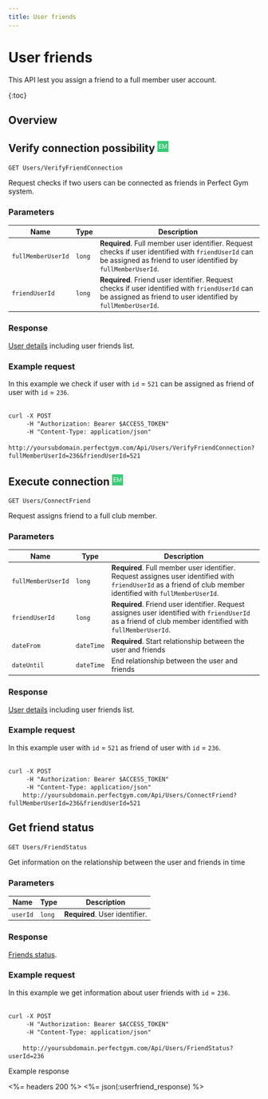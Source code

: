 ```yaml
---
title: User friends
---
```


# User friends

This API lest you assign a friend to a full member user account.

{:toc}


## Overview


## Verify connection possibility ![alt text][EM]

    GET Users/VerifyFriendConnection

Request checks if two users can be connected as friends in Perfect Gym system. 


### Parameters

Name  	    		| Type     		| Description
--------------------|---------------|------------
`fullMemberUserId`  |`long`    		| **Required**. Full member user identifier. Request checks if user identified with `friendUserId` can be assigned as friend to user identified by `fullMemberUserId`.
`friendUserId`  	|`long`    		| **Required**. Friend user identifier. Request checks if user identified with `friendUserId` can be assigned as friend to user identified by `fullMemberUserId`.



### Response

[User details][UserDetailsProperties] including user friends list.


### Example request

In this example we check if user with `id` = `521` can be assigned as friend of user with `id` = `236`.

``` command-line

curl -X POST 
	 -H "Authorization: Bearer $ACCESS_TOKEN" 
	 -H "Content-Type: application/json" 	  
	http://yoursubdomain.perfectgym.com/Api/Users/VerifyFriendConnection?fullMemberUserId=236&friendUserId=521
```


<!-- ### Example response

<%= headers 200 %>
<%= json(:user_response) %>


 -->



## Execute connection ![alt text][EM]

    GET Users/ConnectFriend

Request assigns friend to a full club member.


### Parameters

Name  	    		| Type     		| Description
--------------------|---------------|------------
`fullMemberUserId`  |`long`    		| **Required**. Full member user identifier. Request assignes user identified with `friendUserId` as a friend of club member identified with `fullMemberUserId`.
`friendUserId`  	|`long`    		| **Required**. Friend user identifier. Request assignes user identified with `friendUserId` as a friend of club member identified with `fullMemberUserId`.
`dateFrom`  	    |`dateTime`    	| **Required**. Start relationship between the user and friends
`dateUntil`  	    |`dateTime`    	|               End relationship between the user and friends


### Response

[User details][UserDetailsProperties] including user friends list.


### Example request

In this example user with `id` = `521` as friend of user with `id` = `236`.

``` command-line

curl -X POST 
	 -H "Authorization: Bearer $ACCESS_TOKEN" 
	 -H "Content-Type: application/json" 	  
	http://yoursubdomain.perfectgym.com/Api/Users/ConnectFriend?fullMemberUserId=236&friendUserId=521
```

## Get friend status 

    GET Users/FriendStatus

Get information on the relationship between the user and friends in time

### Parameters

Name  	    | Type     		| Description
------------|---------------|------------
`userId`    |`long`    		| **Required**. User identifier.

 

### Response

[Friends status][UserFriendStatus].


### Example request

In this example we get information about user friends with `id` = `236`.

``` command-line

curl -X POST 
	 -H "Authorization: Bearer $ACCESS_TOKEN" 
	 -H "Content-Type: application/json" 
	 
	http://yoursubdomain.perfectgym.com/Api/Users/FriendStatus?userId=236
```

Example response

<%= headers 200 %>
<%= json(:userfriend_response) %>



[UserDetailsProperties]: /api/users/userdetails#properties
[UserFriendStatus]:  /appendix/datatypes/friendstatus

[EM]: /assets/images/employee.png "Employee mode"
[UM]: /assets/images/user.png "User mode"